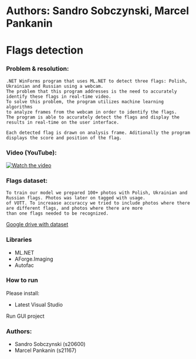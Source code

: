 # Authors: Sandro Sobczynski, Marcel Pankanin

# Flags detection
### Problem & resolution:
```
.NET WinForms program that uses ML.NET to detect three flags: Polish, Ukrainian and Russian using a webcam. 
The problem that this program addresses is the need to accurately identify these flags in real-time video. 
To solve this problem, the program utilizes machine learning algorithms 
to analyze frames from the webcam in order to identify the flags. 
The program is able to accurately detect the flags and display the results in real-time on the user interface.

Each detected flag is drawn on analysis frame. Aditionally the program displays the score and position of the flag.
```

### Video (YouTube):
[![Watch the video](https://img.youtube.com/vi/WpriSTPdPqU/0.jpg)](https://youtu.be/WpriSTPdPqU)

### Flags dataset:
```
To train our model we prepared 100+ photos with Polish, Ukrainian and Russian flags. Photos was later on tagged with usage. 
of VOTT. To increaase accuraccy we tried to include photos where there are different flags, and photos where there are more
than one flags needed to be recognized.
```
[Google drive with dataset](https://drive.google.com/drive/folders/1ZhsT9sr2UM_Znh3MuHO3zD3RltBrlID7?usp=sharing)

### Libraries
- ML.NET
- AForge.Imaging
- Autofac

### How to run
Please install:
- Latest Visual Studio  

Run GUI project

### Authors: 
- Sandro Sobczynski (s20600)
- Marcel Pankanin (s21167)
